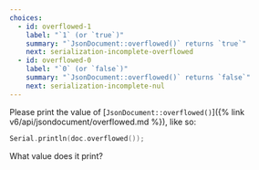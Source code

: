 ```yaml
---
choices:
  - id: overflowed-1
    label: "`1` (or `true`)"
    summary: "`JsonDocument::overflowed()` returns `true`"
    next: serialization-incomplete-overflowed
  - id: overflowed-0
    label: "`0` (or `false`)"
    summary: "`JsonDocument::overflowed()` returns `false`"
    next: serialization-incomplete-nul
---
```


Please print the value of [`JsonDocument::overflowed()`]({% link v6/api/jsondocument/overflowed.md %}), like so:

```c++
Serial.println(doc.overflowed());
```

What value does it print?